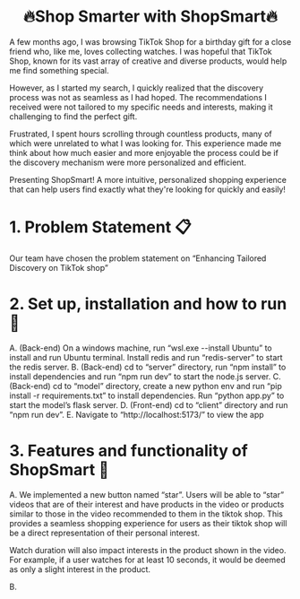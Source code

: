<h1 align="center"><b>🔥Shop Smarter with ShopSmart🔥</b></b></h1>
A few months ago, I was browsing TikTok Shop for a birthday gift for a close friend who, like me, loves collecting watches. I was hopeful that TikTok Shop, known for its vast array of creative and diverse products, would help me find something special. 

However, as I started my search, I quickly realized that the discovery process was not as seamless as I had hoped. The recommendations I received were not tailored to my specific needs and interests, making it challenging to find the perfect gift.

Frustrated, I spent hours scrolling through countless products, many of which were unrelated to what I was looking for. This experience made me think about how much easier and more enjoyable the process could be if the discovery mechanism were more personalized and efficient.

Presenting ShopSmart! A more intuitive, personalized shopping experience that can help users find exactly what they're looking for quickly and easily!

#  1. Problem Statement 📋
Our team have chosen the problem statement on “Enhancing Tailored Discovery on TikTok shop”

#  2. Set up, installation and how to run 🏃
A. (Back-end) On a windows machine, run “wsl.exe --install Ubuntu” to install and run Ubuntu terminal. Install redis and run “redis-server” to start the redis server.
B. (Back-end) cd to “server” directory, run “npm install” to install dependencies and run “npm run dev” to start the node.js server.
C. (Back-end) cd to “model” directory, create a new python env and run “pip install -r requirements.txt” to install dependencies. Run “python app.py” to start the model’s flask server.
D. (Front-end) cd to “client” directory and run “npm run dev”.
E. Navigate to “http://localhost:5173/” to view the app

#  3. Features and functionality of ShopSmart 🕺

A. We implemented a new button named “star”. Users will be able to “star” videos that are of their interest and have products in the video or products similar to those in the video recommended to them in the tiktok shop. This provides a seamless shopping experience for users as their tiktok shop will be a direct representation of their personal interest.

Watch duration will also impact interests in the product shown in the video. For example, if a user watches for at least 10 seconds, it would be deemed as only a slight interest in the product.


B. 
